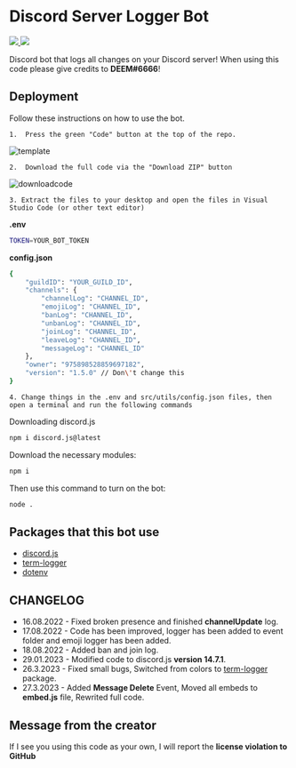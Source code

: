 
# Discord Server Logger Bot
<p align="left">
<a href="https://github.com/sponsors/DEEM-0001" target"_blank"> <img src="https://img.shields.io/github/sponsors/DEEM-0001?label=Sponsors&logo=GitHub%20Sponsors&style=for-the-badge" /> </a>
<a href="https://github.com/DEEM-0001/Logger-Bot" target"_blank"> <img src="https://img.shields.io/github/contributors/DEEM-0001/Logger-Bot?color=dark-green&logo=GITHUB&style=for-the-badge" /> </a>

Discord bot that logs all changes on your Discord server! When using this code please give credits to **DEEM#6666**!

## Deployment

Follow these instructions on how to use the bot.

    1.  Press the green "Code" button at the top of the repo.
![template](https://cdn.discordapp.com/attachments/1008855081489268857/1008856275100106752/HNp.png)

    2.  Download the full code via the "Download ZIP" button
![downloadcode](https://cdn.discordapp.com/attachments/1008855081489268857/1008856994838491177/hdg.png)

    3. Extract the files to your desktop and open the files in Visual Studio Code (or other text editor)

**.env**
```bash
TOKEN=YOUR_BOT_TOKEN
```
**config.json**
```bash
{
    "guildID": "YOUR_GUILD_ID",
    "channels": {
        "channelLog": "CHANNEL_ID",
        "emojiLog": "CHANNEL_ID",
        "banLog": "CHANNEL_ID",
        "unbanLog": "CHANNEL_ID",
        "joinLog": "CHANNEL_ID",
        "leaveLog": "CHANNEL_ID",
        "messageLog": "CHANNEL_ID"
    },
    "owner": "975898528859697182",
    "version": "1.5.0" // Don\'t change this
}
```
    4. Change things in the .env and src/utils/config.json files, then open a terminal and run the following commands

Downloading discord.js
```bash
npm i discord.js@latest
```

Download the necessary modules:
```bash
npm i
```

Then use this command to turn on the bot:
```bash
node .
```

## Packages that this bot use
- [discord.js](https://www.npmjs.com/package/discord.js?source=post_page-----7b5fe27cb6fa----------------------)
- [term-logger](https://www.npmjs.com/package/term-logger)
- [dotenv](https://www.npmjs.com/package/dotenv)

## CHANGELOG
- 16.08.2022 - Fixed broken presence and finished
**channelUpdate** log.
- 17.08.2022 - Code has been improved, logger has been added to event folder and emoji logger has been added.
- 18.08.2022 - Added ban and join log.
- 29.01.2023 - Modified code to discord.js **version 14.7.1**.
- 26.3.2023 - Fixed small bugs, Switched from colors to [term-logger](https://www.npmjs.com/package/term-logger) package.
- 27.3.2023 - Added **Message Delete** Event, Moved all embeds to **embed.js** file, Rewrited full code.
## Message from the creator
If I see you using this code as your own, I will report the **license violation to GitHub**